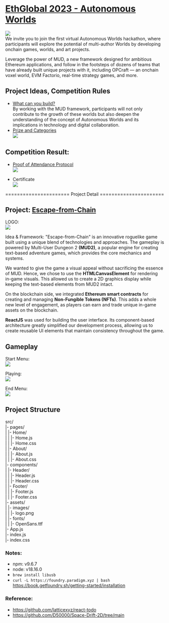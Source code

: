 # [EthGlobal 2023 - Autonomous Worlds](https://ethglobal.com/events/autonomous)
![](https://github.com/D50000/Ethglobal-2023-autonomous-Escape-from-ChainRogue/blob/main/assets/Autonomous_Worlds.jpg)  
We invite you to join the first virtual Autonomous Worlds hackathon, where participants will explore the potential of multi-author Worlds by developing onchain games, worlds, and art projects.  

Leverage the power of MUD, a new framework designed for ambitious Ethereum applications, and follow in the footsteps of dozens of teams that have already built unique projects with it, including OPCraft — an onchain voxel world, EVM Factorio, real-time strategy games, and more.

## Project Ideas, Competition Rules
- [What can you build?](https://ethglobal.com/events/autonomous#docs)  
  By working with the MUD framework, participants will not only contribute to the growth of these worlds but also deepen the understanding of the concept of Autonomous Worlds and its implications in technology and digital collaboration.
- [Prize and Categories](https://ethglobal.com/events/autonomous/prizes)  
![](https://github.com/D50000/Ethglobal-2023-autonomous-Escape-from-ChainRogue/blob/main/assets/prizes.jpg) 

## Competition Result:
- [Proof of Attendance Protocol](https://collectors.poap.xyz/token/6655833)  
  ![](https://github.com/D50000/Ethglobal-2023-autonomous-Escape-from-ChainRogue/blob/main/assets/poap.jpg) 

- Certificate  
  ![](https://github.com/D50000/Ethglobal-2023-autonomous-Escape-from-ChainRogue/blob/main/assets/certificate.jpg) 

  
====================== Project Detail ======================  

## Project: [Escape-from-Chain](https://ethglobal.com/showcase/escape-from-chain-w9npn)
LOGO:  
![](https://github.com/D50000/Ethglobal-2023-autonomous-Escape-from-ChainRogue/blob/main/assets/logo.jpg)  

Idea & Framework:
"Escape-from-Chain" is an innovative roguelike game built using a unique blend of technologies and approaches. The gameplay is powered by Multi-User Dungeon 2 **(MUD2)**, a popular engine for creating text-based adventure games, which provides the core mechanics and systems.

We wanted to give the game a visual appeal without sacrificing the essence of MUD. Hence, we chose to use the **HTMLCanvasElement** for rendering in-game visuals. This allowed us to create a 2D graphics display while keeping the text-based elements from MUD2 intact.

On the blockchain side, we integrated **Ethereum smart contracts** for creating and managing **Non-Fungible Tokens (NFTs)**. This adds a whole new level of engagement, as players can earn and trade unique in-game assets on the blockchain.

**ReactJS** was used for building the user interface. Its component-based architecture greatly simplified our development process, allowing us to create reusable UI elements that maintain consistency throughout the game.

## Gameplay
Start Menu:  
![](https://github.com/D50000/Ethglobal-2023-autonomous-Escape-from-ChainRogue/blob/main/assets/demo1.jpg)  
  
Playing:  
![](https://github.com/D50000/Ethglobal-2023-autonomous-Escape-from-ChainRogue/blob/main/assets/demo2.jpg)  
  
End Menu:  
![](https://github.com/D50000/Ethglobal-2023-autonomous-Escape-from-ChainRogue/blob/main/assets/demo3.jpg)  

## Project Structure

src/  
|- pages/  
| |- Home/  
| | |- Home.js  
| | |- Home.css  
| |- About/  
| | |- About.js  
| | |- About.css  
|- components/  
| |- Header/  
| | |- Header.js  
| | |- Header.css  
| |- Footer/  
| | |- Footer.js  
| | |- Footer.css  
|- assets/  
| |- images/  
| | |- logo.png  
| |- fonts/  
| | |- OpenSans.ttf  
|- App.js  
|- index.js  
|- index.css

### Notes:

- npm: v9.6.7
- node: v18.16.0
- `brew install libusb`
- `curl -L https://foundry.paradigm.xyz | bash`
  https://book.getfoundry.sh/getting-started/installation

### Reference:

- https://github.com/latticexyz/react-todo
- https://github.com/D50000/Space-Drift-2D/tree/main
